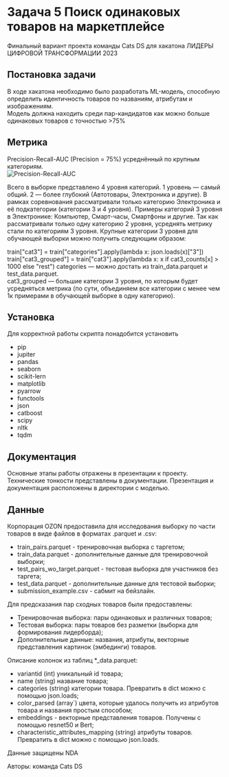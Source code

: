 # Задача 5 Поиск одинаковых товаров на маркетплейсе  

Финальный вариант проекта команды Cats DS для хакатона ЛИДЕРЫ ЦИФРОВОЙ ТРАНСФОРМАЦИИ 2023  

## Постановка задачи  

В ходе хакатона необходимо было разработать ML-модель, способную определить идентичность товаров по названиям, атрибутам и изображениям.  
Модель должна находить среди пар-кандидатов как можно больше одинаковых товаров с точностью >75%  

## Метрика  
Precision-Recall-AUC (Precision = 75%) усреднённый по крупным категориям.  
![Precision-Recall-AUC](https://drive.google.com/file/d/1xwGspmzhFiAeKu6sKDcz_oYiP9b4JbLu/view?usp=share_link)


Всего в выборке представлено 4 уровня категорий. 1 уровень — самый общий. 2 — более глубокий (Автотовары, Электроника и другие). В рамках соревнования рассматривали только категорию Электроника и её подкатегории (категории 3 и 4 уровня). Примеры категорий 3 уровня в Электронике: Компьютер, Смарт-часы, Смартфоны и другие. Так как рассматривали только одну категорию 2 уровня, усреднять метрику стали по категориям 3 уровня. Крупные категории 3 уровня для обучающей выборки можно получить следующим образом:

train["cat3"] = train["categories"].apply(lambda x: json.loads(x)["3"]) 
train["cat3_grouped"] = train["cat3"].apply(lambda x: x if cat3_counts[x] > 1000 else "rest")
categories — можно достать из train_data.parquet и test_data.parquet.  
cat3_grouped — большие категории 3 уровня, по которым будет усредняться метрика (по сути, объединяем все категории с менее чем 1к примерами в обучающей выборке в одну категорию). 

## Установка  

Для корректной работы скрипта понадобится установить  

- pip  
- jupiter  
- pandas  
- seaborn  
- scikit-lern
- matplotlib  
- pyarrow
- functools
- json
- catboost
- scipy  
- nltk  
- tqdm  

## Документация  

Основные этапы работы отражены в презентации к проекту. Технические тонкости представлены в документации. 
Презентация и документация расположены в директории с моделью.  

## Данные  

Корпорация OZON предоставила для исследования выборку по части товаров в виде файлов в форматах .parquet и .csv:  

- train_pairs.parquet - тренировочная выборка с таргетом;  
- train_data.parquet - дополнительные данные для тренировочной выборки;  
- test_pairs_wo_target.parquet - тестовая выборка для участников без таргета;  
- test_data.parquet - дополнительные данные для тестовой выборки;  
- submission_example.csv - сабмит на бейзлайн.  

Для предсказания пар сходных товаров были предоставлены:  

- Тренировочная выборка: пары одинаковых и различных товаров;  
- Тестовая выборка: пары товаров без разметки (выборка для формирования лидерборда);  
- Дополнительные данные: названия, атрибуты, векторные представления картинок (эмбединги) товаров.  

Описание колонок из таблиц *_data.parquet:  

- variantid (int) уникальный id товара;  
- name (string) название товара;  
- categories (string) категории товара. Превратить в dict можно с помощью json.loads;  
- color_parsed (array`) цвета, которые удалось получить из атрибутов товара и названия простым способом;  
- embeddings - векторные представления товаров. Получены с помощью resnet50 и Bert;  
- characteristic_attributes_mapping (string) атрибуты товаров. Превратить в dict можно с помощью json.loads.  

Данные защищены NDA  

Авторы: команда Cats DS


